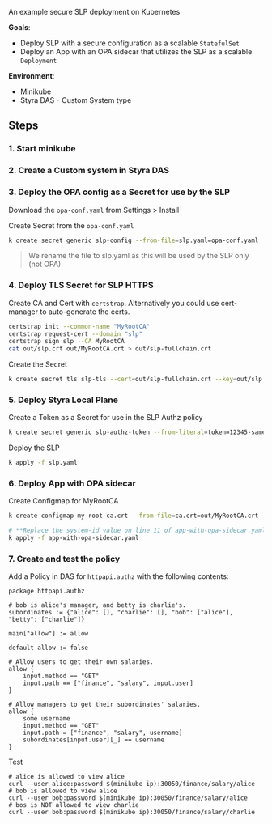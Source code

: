 An example secure SLP deployment on Kubernetes

**Goals**:
* Deploy SLP with a secure configuration as a scalable `StatefulSet`
* Deploy an App with an OPA sidecar that utilizes the SLP as a scalable `Deployment`

**Environment**:
* Minikube
* Styra DAS - Custom System type

## Steps
### 1. Start minikube

### 2. Create a Custom system in Styra DAS

### 3. Deploy the OPA config as a Secret for use by the SLP

Download the `opa-conf.yaml` from  Settings > Install

Create Secret from the `opa-conf.yaml`
```sh
k create secret generic slp-config --from-file=slp.yaml=opa-conf.yaml
```
> We rename the file to slp.yaml as this will be used by the SLP only (not OPA)

### 4. Deploy TLS Secret for SLP HTTPS

Create CA and Cert with `certstrap`. Alternatively you could use cert-manager to auto-generate the certs.
```sh
certstrap init --common-name "MyRootCA"
certstrap request-cert --domain "slp"
certstrap sign slp --CA MyRootCA
cat out/slp.crt out/MyRootCA.crt > out/slp-fullchain.crt
```

Create the Secret
```sh
k create secret tls slp-tls --cert=out/slp-fullchain.crt --key=out/slp.key
```

### 5. Deploy Styra Local Plane
Create a Token as a Secret for use in the SLP Authz policy
```sh
k create secret generic slp-authz-token --from-literal=token=12345-same-as-my-luggage
```

Deploy the SLP
```sh
k apply -f slp.yaml
```

### 6. Deploy App with OPA sidecar
Create Configmap for MyRootCA
```sh
k create configmap my-root-ca.crt --from-file=ca.crt=out/MyRootCA.crt
```

```sh
# **Replace the system-id value on line 11 of app-with-opa-sidecar.yaml with the id from your DAS system**
k apply -f app-with-opa-sidecar.yaml
```

### 7. Create and test the policy
Add a Policy in DAS for `httpapi.authz` with the following contents:
```
package httpapi.authz

# bob is alice's manager, and betty is charlie's.
subordinates := {"alice": [], "charlie": [], "bob": ["alice"], "betty": ["charlie"]}

main["allow"] := allow

default allow := false

# Allow users to get their own salaries.
allow {
    input.method == "GET"
    input.path == ["finance", "salary", input.user]
}

# Allow managers to get their subordinates' salaries.
allow {
    some username
    input.method == "GET"
    input.path = ["finance", "salary", username]
    subordinates[input.user][_] == username
}
```

Test
```
# alice is allowed to view alice
curl --user alice:password $(minikube ip):30050/finance/salary/alice
# bob is allowed to view alice
curl --user bob:password $(minikube ip):30050/finance/salary/alice
# bos is NOT allowed to view charlie
curl --user bob:password $(minikube ip):30050/finance/salary/charlie
```
